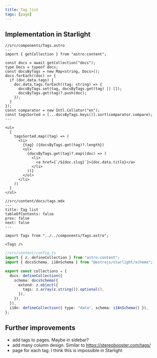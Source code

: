 ```yaml
---
title: Tag list
tags: [page]
---
```


## Implementation in Starlight

```astro
//src/components/Tags.astro
---
import { getCollection } from "astro:content";

const docs = await getCollection("docs");
type Docs = typeof docs;
const docsByTags = new Map<string, Docs>();
docs.forEach((doc) => {
  if (doc.data.tags) {
    doc.data.tags.forEach((tag: string) => {
      docsByTags.set(tag, docsByTags.get(tag) || []);
      docsByTags.get(tag)?.push(doc);
    });
  }
});
const comparator = new Intl.Collator("en");
const tagsSorted = [...docsByTags.keys()].sort(comparator.compare);
---

<ul>
  {
    tagsSorted.map((tag) => (
      <li>
        {tag} ({docsByTags.get(tag)?.length})
        <ul>
          {docsByTags.get(tag)?.map((doc) => (
            <li>
              <a href={`/${doc.slug}`}>{doc.data.title}</a>
            </li>
          ))}
        </ul>
      </li>
    ))
  }
</ul>
```

```mdx
//src/content/docs/tags.mdx
---
title: Tag list
tableOfContents: false
prev: false
next: false
---

import Tags from "../../components/Tags.astro";

<Tags />
```

```ts
//src/content/config.ts
import { z, defineCollection } from "astro:content";
import { docsSchema, i18nSchema } from "@astrojs/starlight/schema";

export const collections = {
  docs: defineCollection({
    schema: docsSchema({
      extend: z.object({
        tags: z.array(z.string()).optional(),
      }),
    }),
  }),
  i18n: defineCollection({ type: "data", schema: i18nSchema() }),
};
```

## Further improvements

- add tags to pages. Maybe in sidebar?
- add many column design. Similar to https://stereobooster.com/tags/
- page for each tag. I think this is impossible in Starlight
